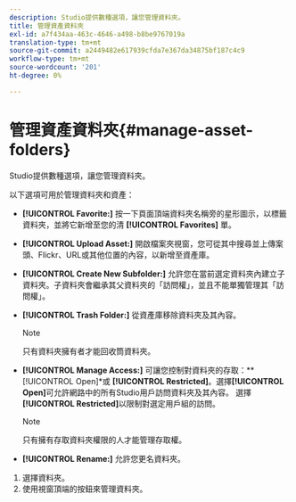 ```yaml
---
description: Studio提供數種選項，讓您管理資料夾。
title: 管理資產資料夾
exl-id: a7f434aa-463c-4646-a498-b8be9767019a
translation-type: tm+mt
source-git-commit: a2449482e617939cfda7e367da34875bf187c4c9
workflow-type: tm+mt
source-wordcount: '201'
ht-degree: 0%

---
```


# 管理資產資料夾{#manage-asset-folders}

Studio提供數種選項，讓您管理資料夾。

以下選項可用於管理資料夾和資產：

* **[!UICONTROL Favorite:]** 按一下頁面頂端資料夾名稱旁的星形圖示，以標籤資料夾，並將它新增至您的清 **[!UICONTROL Favorites]** 單。

* **[!UICONTROL Upload Asset:]** 開啟檔案夾視窗，您可從其中搜尋並上傳案頭、Flickr、URL或其他位置的內容，以新增至資產庫。
* **[!UICONTROL Create New Subfolder:]** 允許您在當前選定資料夾內建立子資料夾。子資料夾會繼承其父資料夾的「訪問權」，並且不能單獨管理其「訪問權」。
* **[!UICONTROL Trash Folder:]** 從資產庫移除資料夾及其內容。

   >[!NOTE]
   >
   >只有資料夾擁有者才能回收筒資料夾。

* **[!UICONTROL Manage Access:]** 可讓您控制對資料夾的存取：**  [!UICONTROL Open]*或 **[!UICONTROL Restricted]**。選擇&#x200B;**[!UICONTROL Open]**&#x200B;可允許網路中的所有Studio用戶訪問資料夾及其內容。 選擇&#x200B;**[!UICONTROL Restricted]**&#x200B;以限制對選定用戶組的訪問。

   >[!NOTE]
   >
   >只有擁有存取資料夾權限的人才能管理存取權。

* **[!UICONTROL Rename:]** 允許您更名資料夾。

1. 選擇資料夾。
1. 使用視窗頂端的按鈕來管理資料夾。
